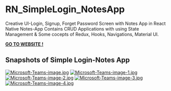 # RN_SimpleLogin_NotesApp
Creative UI-Login, Signup, Forget Password Screen with Notes App in React Native
Notes-App Contains CRUD Applications with using State Management & Some cocepts of Redux, Hooks, Navigations, Material UI.

[**GO TO WEBSITE !**](https://thesmartyking.github.io/RN_SimpleLogin_NotesApp)

## Snapshots of Simple Login-Notes App

[![Microsoft-Teams-image.jpg](https://i.postimg.cc/xTCN7cLt/Microsoft-Teams-image.jpg)](https://postimg.cc/BtrvPZYK)
[![Microsoft-Teams-image-1.jpg](https://i.postimg.cc/d08hddKt/Microsoft-Teams-image-1.jpg)](https://postimg.cc/Jyz7Csn9)
[![Microsoft-Teams-image-2.jpg](https://i.postimg.cc/ZK2nMjb5/Microsoft-Teams-image-2.jpg)](https://postimg.cc/Lnkmqtgc)
[![Microsoft-Teams-image-3.jpg](https://i.postimg.cc/wBcB3ph1/Microsoft-Teams-image-3.jpg)](https://postimg.cc/DW0hYRph)
[![Microsoft-Teams-image-4.jpg](https://i.postimg.cc/pXhXz8fb/Microsoft-Teams-image-4.jpg)](https://postimg.cc/Yh7HwvDb)
